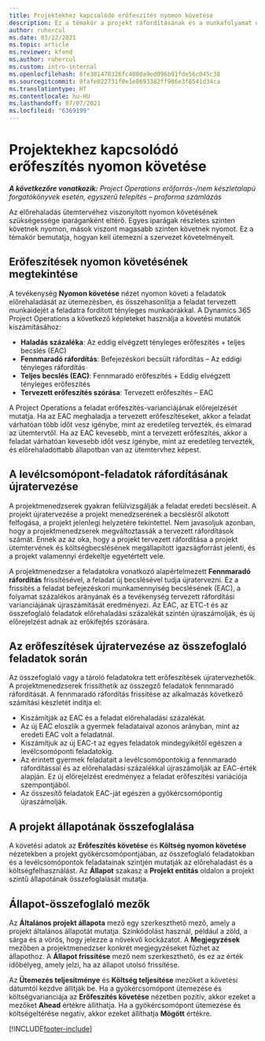 ```yaml
---
title: Projektekhez kapcsolódó erőfeszítés nyomon követése
description: Ez a témakör a projekt ráfordításának és a munkafolyamat nyomon követéséről nyújt információkat.
author: ruhercul
ms.date: 03/22/2021
ms.topic: article
ms.reviewer: kfend
ms.author: ruhercul
ms.custom: intro-internal
ms.openlocfilehash: 6fe381470326fc4000a9ed096b91fde56c045c38
ms.sourcegitcommit: 0fafe022731f0e1e8693382ff906e3f8541d34ca
ms.translationtype: HT
ms.contentlocale: hu-HU
ms.lasthandoff: 07/07/2021
ms.locfileid: "6369199"
---
```

# <a name="project-effort-tracking"></a>Projektekhez kapcsolódó erőfeszítés nyomon követése

_**A következőre vonatkozik:** Project Operations erőforrás-/nem készletalapú forgatókönyvek esetén, egyszerű telepítés – proforma számlázás_

Az előrehaladás ütemtervéhez viszonyított nyomon követésének szükségessége iparáganként eltérő. Egyes iparágak részletes szinten követnek nyomon, mások viszont magasabb szinten követnek nyomot. Ez a témakör bemutatja, hogyan kell ütemezni a szervezet követelményeit.

## <a name="effort-tracking-view"></a>Erőfeszítések nyomon követésének megtekintése

A tevékenység **Nyomon követése** nézet nyomon követi a feladatok előrehaladását az ütemezésben, és összehasonlítja a feladat tervezett munkaidejét a feladatra fordított tényleges munkaórákkal. A Dynamics 365 Project Operations a következő képleteket használja a követési mutatók kiszámításához:

- **Haladás százaléka**: Az eddig elvégzett tényleges erőfeszítés + teljes becslés (EAC) 
- **Fennmaradó ráfordítás**: Befejezéskori becsült ráfordítás – Az eddigi tényleges ráfordítás 
- **Teljes becslés (EAC)**: Fennmaradó erőfeszítés + Eddig elvégzett tényleges erőfeszítés 
- **Tervezett erőfeszítés szórása**: Tervezett erőfeszítés – EAC

A Project Operations a feladat erőfeszítés-varianciájának előrejelzését mutatja. Ha az EAC meghaladja a tervezett erőfeszítéseket, akkor a feladat várhatóan több időt vesz igénybe, mint az eredetileg tervezték, és elmarad az ütemtervtől. Ha az EAC kevesebb, mint a tervezett erőfeszítés, akkor a feladat várhatóan kevesebb időt vesz igénybe, mint az eredetileg tervezték, és előrehaladottabb állapotban van az ütemtervhez képest.

## <a name="reprojecting-effort-on-leaf-node-tasks"></a>A levélcsomópont-feladatok ráfordításának újratervezése

A projektmenedzserek gyakran felülvizsgálják a feladat eredeti becsléseit. A projekt újratervezése a projekt menedzserének a becslésről alkotott felfogása, a projekt jelenlegi helyzetére tekintettel. Nem javasoljuk azonban, hogy a projektmenedzserek megváltoztassák a tervezett ráfordítások számát. Ennek az az oka, hogy a projekt tervezett ráfordítása a projekt ütemtervének és költségbecslésének megállapított igazságforrást jelenti, és a projekt valamennyi érdekeltje egyetértett vele.

A projektmenedzser a feladatokra vonatkozó alapértelmezett **Fennmaradó ráfordítás** frissítésével, a feladat új becslésével tudja újratervezni. Ez a frissítés a feladat befejezéskori munkamennyiség becslésének (EAC), a folyamat százalékos arányának és a tevékenység tervezett ráfordítási varianciájának újraszámítását eredményezi. Az EAC, az ETC-t és az összefoglaló feladatok előrehaladási százalékát szintén újraszámolják, és új előrejelzést adnak az erőkifejtés szórására.

## <a name="reprojection-of-effort-on-summary-tasks"></a>Az erőfeszítések újratervezése az összefoglaló feladatok során

Az összefoglaló vagy a tároló feladatokra tett erőfeszítések újratervezhetők. A projektmenedzserek frissíthetik az összegző feladatok fennmaradó ráfordítását. A fennmaradó ráfordítás frissítése az alkalmazás következő számítási készletét indítja el:

- Kiszámítják az EAC és a feladat előrehaladási százalékát.
- Az új EAC eloszlik a gyermek feladataival azonos arányban, mint az eredeti EAC volt a feladatnál.
- Kiszámítjuk az új EAC-t az egyes feladatok mindegyikétől egészen a levélcsomóponti feladatokig. 
- Az érintett gyermek feladatait a levélcsomópontokig a fennmaradó ráfordítással és az előrehaladási százalékkal újraszámolják az EAC-érték alapján. Ez új előrejelzést eredményez a feladat erőfeszítési variációja szempontjából. 
- Az összesítő feladatok EAC-ját egészen a gyökércsomópontig újraszámolják.


## <a name="project-status-summary"></a>A projekt állapotának összefoglalása

A követési adatok az **Erőfeszítés követése** és **Költség nyomon követése** nézetekben a projekt gyökércsomópontjában, az összefoglaló feladatokban és a levélcsomópontok feladatainak szintjén mutatják az előrehaladást és a költségfelhasználást. Az **Állapot** szakasz a **Projekt entitás** oldalon a projekt szintű állapotának összefoglalását mutatja.

## <a name="status-summary-fields"></a>Állapot-összefoglaló mezők

Az **Általános projekt állapota** mező egy szerkeszthető mező, amely a projekt általános állapotát mutatja. Színkódolást használ, például a zöld, a sárga és a vörös, hogy jelezze a növekvő kockázatot. A **Megjegyzések** mezőben a projektmenedzser konkrét megjegyzéseket fűzhet az állapothoz. A **Állapot frissítése** mező nem szerkeszthető, és ez az érték időbélyeg, amely jelzi, ha az állapot utolsó frissítése.

Az **Ütemezés teljesítménye** és **Költség teljesítése** mezőket a követési dátumtól kezdve állítják be. Ha a gyökércsomópont ütemezése és költségvarianciája az **Erőfeszítés követése** nézetben pozitív, akkor ezeket a mezőket **Ahead** értékre állíthatja. Ha a gyökércsomópont ütemezése és költségeltérése negatív, akkor ezeket állíthatja **Mögött** értékre.


[!INCLUDE[footer-include](../includes/footer-banner.md)]

